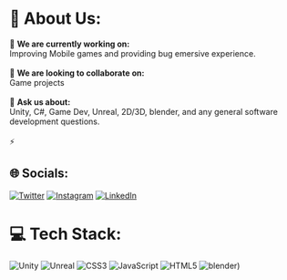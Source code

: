 # 💫 About Us:
🔭 **We are currently working on:**  <br>Improving Mobile games and providing bug emersive experience.<br><br>👯 **We are looking to collaborate on:**  <br>Game projects<br><br>🌱 **Ask us about:**  <br>Unity, C#, Game Dev, Unreal, 2D/3D, blender, and any general software development questions.<br><br>⚡


## 🌐 Socials:
[![Twitter](https://img.shields.io/badge/Twitter-%231DA1F2.svg?logo=Twitter&logoColor=white)](https://x.com/ZeroGlitchGames) [![Instagram](https://img.shields.io/badge/Instagram-%23E4405F.svg?logo=Instagram&logoColor=white)](https://www.instagram.com/zero_glitch_studio/) [![LinkedIn](https://img.shields.io/badge/LinkedIn-%230077B5.svg?logo=linkedin&logoColor=white)](https://www.linkedin.com/company/zeroglitchstudio)

# 💻 Tech Stack:
![Unity](https://img.shields.io/badge/unity-6DA55F?style=for-the-badge&logo=unity&logoColor=white) ![Unreal](https://img.shields.io/badge/UnReal-%23FF9900.svg?style=for-the-badge&logo=UnReal-UnReal&logoColor=white) ![CSS3](https://img.shields.io/badge/css3-%231572B6.svg?style=for-the-badge&logo=css3&logoColor=white) ![JavaScript](https://img.shields.io/badge/javascript-%23323330.svg?style=for-the-badge&logo=javascript&logoColor=%23F7DF1E) ![HTML5](https://img.shields.io/badge/html5-%23E34F26.svg?style=for-the-badge&logo=html5&logoColor=white) ![blender](https://img.shields.io/badge/Blender-%23E34F26.svg?style=for-the-badge&logo=blender&logoColor=white))

